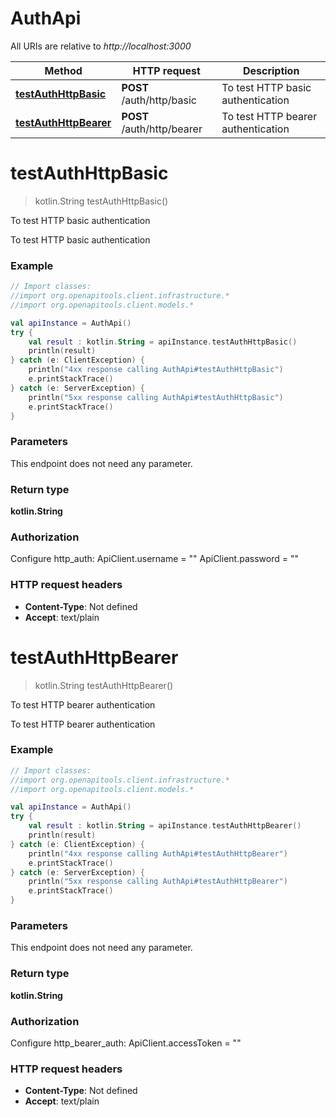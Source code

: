 # AuthApi

All URIs are relative to *http://localhost:3000*

| Method | HTTP request | Description |
| ------------- | ------------- | ------------- |
| [**testAuthHttpBasic**](AuthApi.md#testAuthHttpBasic) | **POST** /auth/http/basic | To test HTTP basic authentication |
| [**testAuthHttpBearer**](AuthApi.md#testAuthHttpBearer) | **POST** /auth/http/bearer | To test HTTP bearer authentication |


<a id="testAuthHttpBasic"></a>
# **testAuthHttpBasic**
> kotlin.String testAuthHttpBasic()

To test HTTP basic authentication

To test HTTP basic authentication

### Example
```kotlin
// Import classes:
//import org.openapitools.client.infrastructure.*
//import org.openapitools.client.models.*

val apiInstance = AuthApi()
try {
    val result : kotlin.String = apiInstance.testAuthHttpBasic()
    println(result)
} catch (e: ClientException) {
    println("4xx response calling AuthApi#testAuthHttpBasic")
    e.printStackTrace()
} catch (e: ServerException) {
    println("5xx response calling AuthApi#testAuthHttpBasic")
    e.printStackTrace()
}
```

### Parameters
This endpoint does not need any parameter.

### Return type

**kotlin.String**

### Authorization


Configure http_auth:
    ApiClient.username = ""
    ApiClient.password = ""

### HTTP request headers

 - **Content-Type**: Not defined
 - **Accept**: text/plain

<a id="testAuthHttpBearer"></a>
# **testAuthHttpBearer**
> kotlin.String testAuthHttpBearer()

To test HTTP bearer authentication

To test HTTP bearer authentication

### Example
```kotlin
// Import classes:
//import org.openapitools.client.infrastructure.*
//import org.openapitools.client.models.*

val apiInstance = AuthApi()
try {
    val result : kotlin.String = apiInstance.testAuthHttpBearer()
    println(result)
} catch (e: ClientException) {
    println("4xx response calling AuthApi#testAuthHttpBearer")
    e.printStackTrace()
} catch (e: ServerException) {
    println("5xx response calling AuthApi#testAuthHttpBearer")
    e.printStackTrace()
}
```

### Parameters
This endpoint does not need any parameter.

### Return type

**kotlin.String**

### Authorization


Configure http_bearer_auth:
    ApiClient.accessToken = ""

### HTTP request headers

 - **Content-Type**: Not defined
 - **Accept**: text/plain


